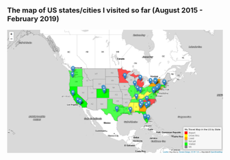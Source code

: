 ### The map of US states/cities I visited so far (August 2015 - February 2019)

![](images/Rplot.png)

